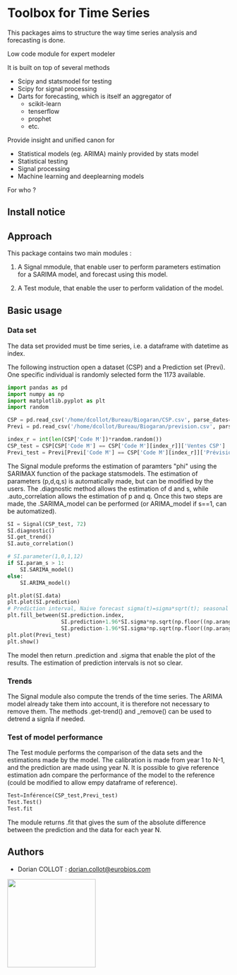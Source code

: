 # Toolbox for Time Series


This packages aims to structure the way time series analysis and forecasting is done. 

Low code module for expert modeler


It is built on top of several methods 

* Scipy and statsmodel for testing 
* Scipy for signal processing
* Darts for forecasting, which is itself an aggregator of 
  * scikit-learn
  * tenserflow
  * prophet
  * etc.

Provide insight and unified canon for 

* Statistical models (eg. ARIMA) mainly provided by stats model
* Statistical testing
* Signal processing
* Machine learning and deeplearning models

For who ? 


## Install notice

## Approach

This package contains two main modules :

1. A Signal mmodule, that enable user to perform parameters estimation for a SARIMA model, and forecast using this model. 

2. A Test module, that enable the user to perform validation of the model. 
    
## Basic usage

### Data set

The data set provided must be time series, i.e. a dataframe with datetime as index.

The following instruction open a dataset (CSP) and a Prediction set (Previ). One specific individual is randomly selected form the 1173 available.  

```python
import pandas as pd
import numpy as np
import matplotlib.pyplot as plt
import random

CSP = pd.read_csv('/home/dcollot/Bureau/Biogaran/CSP.csv', parse_dates=True, index_col='Période')
Previ = pd.read_csv('/home/dcollot/Bureau/Biogaran/prevision.csv', parse_dates=True, index_col='Période')

index_r = int(len(CSP['Code M'])*random.random())
CSP_test = CSP[CSP['Code M'] == CSP['Code M'][index_r]]['Ventes CSP']
Previ_test = Previ[Previ['Code M'] == CSP['Code M'][index_r]]['Prévision M-1']
```

The Signal module preforms the estimation of paramters "phi" using the SARIMAX function of the package statsmodels. The estimation of parameters (p,d,q,s) is automatically made, but can be modified by the users.
The .diagnostic method allows the estimation of d and s, while .auto_correlation allows the estimation of p and q. 
Once this two steps are made, the .SARIMA_model can be performed (or ARIMA_model if s==1, can be automatized).

```python
SI = Signal(CSP_test, 72)
SI.diagnostic()
SI.get_trend()
SI.auto_correlation()

# SI.parameter(1,0,1,12)
if SI.param_s > 1:
    SI.SARIMA_model()
else:
    SI.ARIMA_model()

plt.plot(SI.data)
plt.plot(SI.prediction)
# Prediction interval, Naive forecast sigma(t)=sigma*sqrt(t); seasonal naive sigma(t)=sigma*sqrt(floor((t-1)/T)+1)
plt.fill_between(SI.prediction.index,
                 SI.prediction+1.96*SI.sigma*np.sqrt(np.floor((np.arange(len(SI.prediction))-1)/12)+1),
                 SI.prediction-1.96*SI.sigma*np.sqrt(np.floor((np.arange(len(SI.prediction))-1)/12)+1), alpha=0.5)
plt.plot(Previ_test)    
plt.show()    
```

The model then return .prediction and .sigma that enable the plot of the results. The estimation of prediction intervals is not so clear.

### Trends

The Signal module also compute the trends of the time series. The ARIMA model already take them into account,  it is therefore not necessary to remove them. 
The methods .get-trend() and _remove() can be used to detrend a signla if needed. 


### Test of model performance

The Test module performs the comparison of the data sets and the estimations made by the model. The calibration is made from year 1 to N-1, and the prediction are made using year N.
It is possible to give reference estimation adn compare the performance of the model to the reference (could be modified to allow empy dataframe of reference).


```python
Test=Inférence(CSP_test,Previ_test)
Test.Test()
Test.fit   
```
The module returns .fit that gives the sum of the absolute difference between the prediction and the data for each year N.
 

## Authors

* Dorian COLLOT : dorian.collot@eurobios.com

<img src="https://www.mews-partners.com/wp-content/uploads/2021/09/Eurobios-Mews-Labs-logo-768x274.png.webp" width="200"/>
